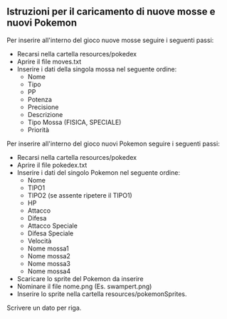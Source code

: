 ## Istruzioni per il caricamento di nuove mosse e nuovi Pokemon
Per inserire all'interno del gioco nuove mosse seguire i seguenti passi:
* Recarsi nella cartella resources/pokedex
* Aprire il file moves.txt
* Inserire i dati della singola mossa nel seguente ordine:
	* Nome
	* Tipo
	* PP
	* Potenza
	* Precisione
	* Descrizione
	* Tipo Mossa (FISICA, SPECIALE)
	* Priorità

Per inserire all'interno del gioco nuovi Pokemon seguire i seguenti passi:
* Recarsi nella cartella resources/pokedex
* Aprire il file pokedex.txt
* Inserire i dati del singolo Pokemon nel seguente ordine:
	* Nome
	* TIPO1
	* TIPO2 (se assente ripetere il TIPO1)
	* HP
	* Attacco
	* Difesa
	* Attacco Speciale
	* Difesa Speciale
	* Velocità
	* Nome mossa1
	* Nome mossa2
	* Nome mossa3
	* Nome mossa4
* Scaricare lo sprite del Pokemon da inserire
* Nominare il file nome.png (Es. swampert.png)
* Inserire lo sprite nella cartella resources/pokemonSprites.

Scrivere un dato per riga.
